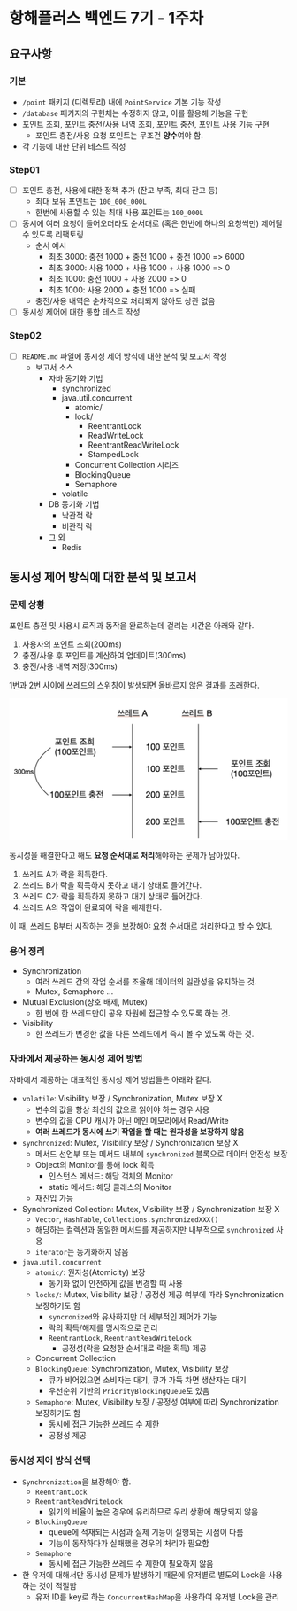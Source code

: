 # 항해플러스 백엔드 7기 - 1주차

## 요구사항

### 기본

- `/point` 패키지 (디렉토리) 내에 `PointService` 기본 기능 작성
- `/database` 패키지의 구현체는 수정하지 않고, 이를 활용해 기능을 구현
- 포인트 조회, 포인트 충전/사용 내역 조회, 포인트 충전, 포인트 사용 기능 구현
  - 포인트 충전/사용 요청 포인트는 무조건 **양수**여야 함.
- 각 기능에 대한 단위 테스트 작성

### Step01

- [ ] 포인트 충전, 사용에 대한 정책 추가 (잔고 부족, 최대 잔고 등)
  - 최대 보유 포인트는 `100_000_000L`
  - 한번에 사용할 수 있는 최대 사용 포인트는 `100_000L`
- [ ] 동시에 여러 요청이 들어오더라도 순서대로 (혹은 한번에 하나의 요청씩만) 제어될 수 있도록 리팩토링
  - 순서 예시
    - 최초 3000: 충전 1000 + 충전 1000 + 충전 1000 => 6000
    - 최초 3000: 사용 1000 + 사용 1000 + 사용 1000 => 0
    - 최초 1000: 충전 1000 + 사용 2000 => 0
    - 최초 1000: 사용 2000 + 충전 1000 => 실패
  - 충전/사용 내역은 순차적으로 처리되지 않아도 상관 없음
- [ ] 동시성 제어에 대한 통합 테스트 작성

### Step02

- [ ] `README.md` 파일에 동시성 제어 방식에 대한 분석 및 보고서 작성
  - 보고서 소스
    - 자바 동기화 기법
      - synchronized
      - java.util.concurrent
        - atomic/
        - lock/
          - ReentrantLock
          - ReadWriteLock
          - ReentrantReadWriteLock
          - StampedLock
        - Concurrent Collection 시리즈
        - BlockingQueue
        - Semaphore
      - volatile
    - DB 동기화 기법
      - 낙관적 락
      - 비관적 락
    - 그 외
      - Redis


## 동시성 제어 방식에 대한 분석 및 보고서

### 문제 상황

포인트 충전 및 사용시 로직과 동작을 완료하는데 걸리는 시간은 아래와 같다.
1. 사용자의 포인트 조회(200ms)
2. 충전/사용 후 포인트를 계산하여 업데이트(300ms)
3. 충전/사용 내역 저장(300ms)

1번과 2번 사이에 쓰레드의 스위칭이 발생되면 올바르지 않은 결과를 초래한다.

![1.png](1.png)

동시성을 해결한다고 해도 **요청 순서대로 처리**해야하는 문제가 남아있다.

1. 쓰레드 A가 락을 획득한다.
2. 쓰레드 B가 락을 획득하지 못하고 대기 상태로 들어간다.
3. 쓰레드 C가 락을 획득하지 못하고 대기 상태로 들어간다.
4. 쓰레드 A의 작업이 완료되어 락을 해제한다.

이 때, 쓰레드 B부터 시작하는 것을 보장해야 요청 순서대로 처리한다고 할 수 있다.

### 용어 정리
* Synchronization
  * 여러 쓰레드 간의 작업 순서를 조율해 데이터의 일관성을 유지하는 것.
  * Mutex, Semaphore ...
* Mutual Exclusion(상호 배제, Mutex)
  * 한 번에 한 쓰레드만이 공유 자원에 접근할 수 있도록 하는 것.
* Visibility
  * 한 쓰레드가 변경한 값을 다른 쓰레드에서 즉시 볼 수 있도록 하는 것.

### 자바에서 제공하는 동시성 제어 방법

자바에서 제공하는 대표적인 동시성 제어 방법들은 아래와 같다.
* `volatile`: Visibility 보장 / Synchronization, Mutex 보장 X
  * 변수의 값을 항상 최신의 값으로 읽어야 하는 경우 사용
  * 변수의 값을 CPU 캐시가 아닌 메인 메모리에서 Read/Write
  * **여러 쓰레드가 동시에 쓰기 작업을 할 때는 원자성을 보장하지 않음**
* `synchronized`: Mutex, Visibility 보장 / Synchronization 보장 X
  * 메서드 선언부 또는 메서드 내부에 `synchronized` 블록으로 데이터 안전성 보장
  * Object의 Monitor를 통해 lock 획득
    * 인스턴스 메서드: 해당 객체의 Monitor
    * static 메서드: 해당 클래스의 Monitor
  * 재진입 가능
* Synchronized Collection: Mutex, Visibility 보장 / Synchronization 보장 X
  * `Vector`, `HashTable`, `Collections.synchronizedXXX()`
  * 해당하는 컬렉션과 동일한 메서드를 제공하지만 내부적으로 `synchronized` 사용
  * `iterator`는 동기화하지 않음
* `java.util.concurrent`
  * `atomic/`: 원자성(Atomicity) 보장
    * 동기화 없이 안전하게 값을 변경할 때 사용
  * `locks/`: Mutex, Visibility 보장 / 공정성 제공 여부에 따라 Synchronization 보장하기도 함
    * `syncronized`와 유사하지만 더 세부적인 제어가 가능
    * 락의 획득/해제를 명시적으로 관리
    * `ReentrantLock`, `ReentrantReadWriteLock`
      * 공정성(락을 요청한 순서대로 락을 획득) 제공
  * Concurrent Collection
  * `BlockingQueue`: Synchronization, Mutex, Visibility 보장
    * 큐가 비어있으면 소비자는 대기, 큐가 가득 차면 생산자는 대기
    * 우선순위 기반의 `PriorityBlockingQueue`도 있음
  * `Semaphore`: Mutex, Visibility 보장 / 공정성 여부에 따라 Synchronization 보장하기도 함
    * 동시에 접근 가능한 쓰레드 수 제한
    * 공정성 제공

### 동시성 제어 방식 선택

- `Synchronization`을 보장해야 함.
  - `ReentrantLock`
  - `ReentrantReadWriteLock`
    - 읽기의 비율이 높은 경우에 유리하므로 우리 상황에 해당되지 않음
  - `BlockingQueue`
    - queue에 적재되는 시점과 실제 기능이 실행되는 시점이 다름
    - 기능이 동작하다가 실패했을 경우의 처리가 필요함
  - `Semaphore`
    - 동시에 접근 가능한 쓰레드 수 제한이 필요하지 않음
- 한 유저에 대해서만 동시성 문제가 발생하기 때문에 유저별로 별도의 Lock을 사용하는 것이 적절함
  - 유저 ID를 key로 하는 `ConcurrentHashMap`을 사용하여 유저별 Lock을 관리
